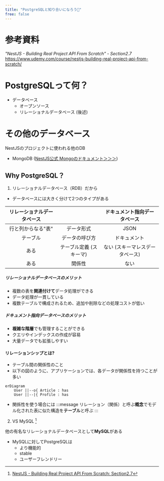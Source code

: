 ```yaml
---
title: "PostgreSQLと知り合いになろう🤝"
free: false
---
```


# 参考資料
*"NestJS - Building Real Project API From Scratch" - Section2.7*
https://www.udemy.com/course/nestjs-building-real-project-api-from-scratch/

# PostgreSQLって何？
- データベース
  - オープンソース
  - リレーショナルデータベース (後述)

# その他のデータベース
NestJSのプロジェクトに使われる他のDB
- MongoDB ([NestJS公式 Mongoのドキュメント＞＞＞](https://docs.nestjs.com/techniques/mongodb))



## Why PostgreSQL？
1. リレーショナルデータベース（RDB）だから
  - データベースには大きく分けて2つのタイプがある

   | リレーショナルデータベース |  | ドキュメント指向データベース |
   |:---:|:---:|:---:|
   | 行と列からなる"表" | データ形式 | JSON |
   | テーブル | データの呼び方 | ドキュメント |
   | ある | テーブル定義 (スキーマ) | ない (スキーマレスデータベース) |
   | ある | 関係性 | ない |
  ##### リレーショナルデータベースのメリット
  - 複数の表を**関連付けて**データ処理ができる
  - データ処理が一貫している
  - 複数テーブルで構成されるため、追加や削除などの処理コストが低い
  ##### ドキュメント指向データベースのメリット
  - **複雑な階層**でも管理することができる
  - クエリやインデックスの作成が容易
  - 大量データでも拡張しやすい


  #### リレーションシップとは?
  - テーブル間の関係性のこと
  - 以下の図のように、アプリケーションでは、各データが関係性を持つことが多い
```mermaid
erDiagram
    User ||--o{ Article : has
    User ||--|{ Profile : has
```
  - 関係性を使う場合には
:::message
リレーション（関係）と呼ぶ**概念**でモデル化された表に似た構造を**テーブル**と呼ぶ
:::

2. VS MySQL [^6]

[^6]: [NestJS - Building Real Project API From Scratch: Section2.7](https://mercari.udemy.com/course/nestjs-building-real-project-api-from-scratch/learn/lecture/26416368#overview)


他の有名なリレーショナルデータベースとして**MySQL**がある

  - MySQLに対してPostgreSQLは
    - より機能的
    - stable
    - ユーザーフレンドリー



